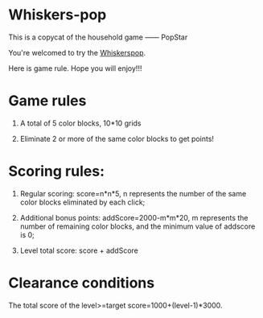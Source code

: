 # Whiskers-pop

This is a copycat of the household game —— PopStar

You're welcomed to try the [Whiskerspop](https://Jinn-eth.github.io/Whiskerspop/).

Here is game rule. Hope you will enjoy!!!

# Game rules
1. A total of 5 color blocks, 10\*10 grids

2. Eliminate 2 or more of the same color blocks to get points!

# Scoring rules:

1. Regular scoring: score=n\*n\*5, n represents the number of the same color blocks eliminated by each click;

2. Additional bonus points: addScore=2000-m\*m\*20, m represents the number of remaining color blocks, and the minimum value of addscore is 0;

3. Level total score: score + addScore

# Clearance conditions

The total score of the level>=target score=1000+(level-1)\*3000.
